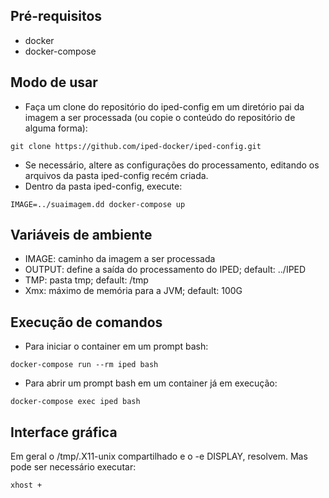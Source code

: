 ## Pré-requisitos

- docker
- docker-compose

## Modo de usar

- Faça um clone do repositório do iped-config em um diretório pai da imagem a ser processada (ou copie o conteúdo do repositório de alguma forma):
```
git clone https://github.com/iped-docker/iped-config.git
```
- Se necessário, altere as configurações do processamento, editando os arquivos da pasta iped-config recém criada.
- Dentro da pasta iped-config, execute:
```
IMAGE=../suaimagem.dd docker-compose up
```

## Variáveis de ambiente
- IMAGE: caminho da imagem a ser processada
- OUTPUT: define a saída do processamento do IPED; default: ../IPED
- TMP: pasta tmp; default: /tmp
- Xmx: máximo de memória para a JVM; default: 100G

## Execução de comandos
- Para iniciar o container em um prompt bash:
```
docker-compose run --rm iped bash
```

- Para abrir um prompt bash em um container já em execução:
```
docker-compose exec iped bash
```

## Interface gráfica

Em geral o /tmp/.X11-unix compartilhado e o -e DISPLAY, resolvem.
Mas pode ser necessário executar:
```
xhost +
```

